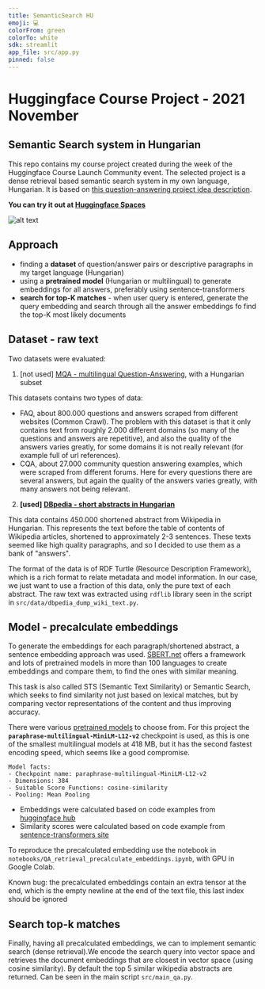 ```yaml
---
title: SemanticSearch HU
emoji: 💻
colorFrom: green
colorTo: white
sdk: streamlit
app_file: src/app.py
pinned: false
---
```


# Huggingface Course Project - 2021 November
## Semantic Search system in Hungarian

This repo contains my course project created during the week of the Huggingface Course Launch Community event. The selected project is a dense retrieval based semantic search system in my own language, Hungarian. It is based on [this question-answering project idea description](https://discuss.huggingface.co/t/build-a-question-answering-system-in-your-own-language/11570/2).

**You can try it out at [Huggingface Spaces](https://huggingface.co/spaces/Endre/SemanticSearch-HU)**

![alt text](huggingface_cert.png  "Cover")

## Approach
- finding a **dataset** of question/answer pairs or descriptive paragraphs in my target language (Hungarian)
- using a **pretrained model** (Hungarian or multilingual) to generate embeddings for all answers, preferably using sentence-transformers
- **search for top-K matches** - when user query is entered, generate the query embedding and search through all the answer embeddings fo find the top-K most likely documents

## Dataset - raw text

Two datasets were evaluated:
1. [not used] [MQA - multilingual Question-Answering](https://huggingface.co/datasets/clips/mqa), with a Hungarian subset

This datasets contains two types of data:
* FAQ, about 800.000 questions and answers scraped from different websites (Common Crawl). The problem with this dataset is that it only contains text from roughly 2.000 different domains (so many of the questions and answers are repetitive), and also the quality of the answers varies greatly, for some domains it is not really relevant (for example full of url references).
* CQA, about 27.000 community question answering examples, which were scraped from different forums. Here for every questions there are several answers, but again the quality of the answers varies greatly, with many answers not being relevant.

2. **[used] [DBpedia - short abstracts in Hungarian](https://databus.dbpedia.org/dbpedia/text/short-abstracts)**

This data contains 450.000 shortened abstract from Wikipedia in Hungarian. This represents the text before the table of contents of Wikipedia articles, shortened to approximately 2-3 sentences. These texts seemed like high quality paragraphs, and so I decided to use them as a bank of "answers".

The format of the data is of RDF Turtle (Resource Description Framework), which is a rich format to relate metadata and model information. In our case, we just want to use a fraction of this data, only the pure text of each abstract. The raw text was extracted using `rdflib` library seen in the script in `src/data/dbpedia_dump_wiki_text.py`.

## Model - precalculate embeddings

To generate the embeddings for each paragraph/shortened abstract, a sentence embedding approach was used. [SBERT.net](https://www.sbert.net/index.html) offers a framework and lots of pretrained models in more than 100 languages to create embeddings and compare them, to find the ones with similar meaning.

This task is also called STS (Semantic Text Similarity) or Semantic Search, which seeks to find similarity not just based on lexical matches, but by comparing vector representations of the content and thus improving accuracy. 

There were various [pretrained models](https://www.sbert.net/docs/pretrained_models.html#sentence-embedding-models) to choose from. For this project the **`paraphrase-multilingual-MiniLM-L12-v2`** checkpoint is used, as this is one of the smallest multilingual models at 418 MB, but it has the second fastest encoding speed, which seems like a good compromise.

```
Model facts:
- Checkpoint name: paraphrase-multilingual-MiniLM-L12-v2 
- Dimensions: 384
- Suitable Score Functions: cosine-similarity
- Pooling: Mean Pooling
```

- Embeddings were calculated based on code examples from [huggingface hub](https://huggingface.co/sentence-transformers/paraphrase-multilingual-MiniLM-L12-v2)
- Similarity scores were calculated based on code example from [sentence-transformers site](https://www.sbert.net/examples/applications/semantic-search/README.html)

To reproduce the precalculated embedding use the notebook in `notebooks/QA_retrieval_precalculate_embeddings.ipynb`, with GPU in Google Colab.

Known bug: the precalculated embeddings contain an extra tensor at the end, which is the empty newline at the end of the text file, this last index should be ignored

## Search top-k matches

Finally, having all precalculated embeddings, we can to implement semantic search (dense retrieval).We encode the search query into vector space and retrieves the document embeddings that are closest in vector space (using cosine similarity). By default the top 5 similar wikipedia abstracts are returned. Can be seen in the main script `src/main_qa.py`.
